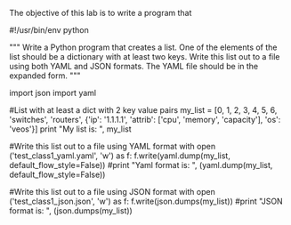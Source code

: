 The objective of this lab is to write a program that 

#!/usr/bin/env python

"""
Write a Python program that creates a list. One of the elements of the list should be a dictionary with at least two keys. Write this list out to a file using both YAML and JSON formats. The YAML file should be in the expanded form.
"""

import json
import yaml

#List with at least a dict with 2 key value pairs
my_list = [0, 1, 2, 3, 4, 5, 6, 'switches', 'routers', {'ip': '1.1.1.1', 'attrib': ['cpu', 'memory', 'capacity'], 'os': 'veos'}]
print "My list is: ", my_list


#Write this list out to a file using YAML format
with open ('test_class1_yaml.yaml', 'w') as f:
    f.write(yaml.dump(my_list, default_flow_style=False))
#print "Yaml format is: ", (yaml.dump(my_list, default_flow_style=False))


#Write this list out to a file using JSON format
with open ('test_class1_json.json', 'w') as f:
    f.write(json.dumps(my_list))
#print "JSON format is: ", (json.dumps(my_list))

#
